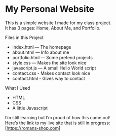 # My Personal Website

This is a simple website I made for my class project.  
It has 3 pages: Home, About Me, and Portfolio.

Files in this Project

- index.html — The homepage
- about.html — Info about me
- portfolio.html — Some pretend projects
- style.css — Makes the site look nice
- javascript.js — A small Hello World script
- contact.css - Makes contact look nice
- contact.html - Gives way to contact

What I Used

- HTML
- CSS
- A little Javascript 

I’m still learning but I’m proud of how this came out!  
Here’s the link to my live site that is still in progress:  
[https://romans-shop.com]